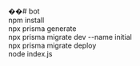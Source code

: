 ��#   b o t 
 
 <br>npm install
 <br>npx prisma generate
 <br>npx prisma migrate dev --name initial
 <br>npx prisma migrate deploy
 <br>node index.js
